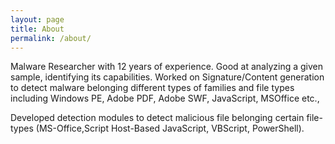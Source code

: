 ```yaml
---
layout: page
title: About
permalink: /about/
---
```

Malware Researcher with 12 years of experience. Good at analyzing a given sample, identifying its capabilities. Worked on Signature/Content generation to detect malware belonging different types of families and file types including Windows PE, Adobe PDF, Adobe SWF, JavaScript, MSOffice etc., 

Developed detection modules to detect malicious file belonging certain file-types (MS-Office,Script Host-Based JavaScript, VBScript, PowerShell).
